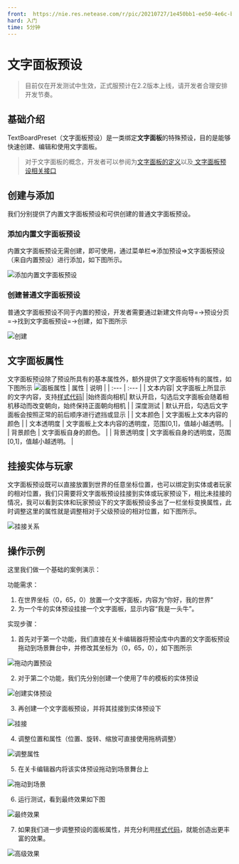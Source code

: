 ```yaml
---
front: 	https://nie.res.netease.com/r/pic/20210727/1e450bb1-ee50-4e6c-b614-7fbd6a00b4e7.png
hard: 入门
time: 5分钟
---
```




# 文字面板预设

> 目前仅在开发测试中生效，正式服预计在2.2版本上线，请开发者合理安排开发节奏。

## 基础介绍

TextBoardPreset（文字面板预设）是一类绑定**文字面板**的特殊预设，目的是能够快速创建、编辑和使用文字面板。

> 对于文字面板的概念，开发者可以参阅为[文字面板的定义](../../../20-玩法开发/10-基本概念/1-我的世界基础概念.md#文字面板)以及<a href="../../../../mcdocs/3-PresetAPI/预设对象/预设/文字面板对象TextboardObject.html" rel="noopenner"> 文字面板预设相关接口 </a>

## 创建与添加
我们分别提供了内置文字面板预设和可供创建的普通文字面板预设。

### 添加内置文字面板预设
内置文字面板预设无需创建，即可使用，通过菜单栏=>添加预设=>文字面板预设（来自内置预设）进行添加，如下图所示。

![添加内置文字面板预设](./images/addtextboard.png)

### 创建普通文字面板预设

普通文字面板预设不同于内置的预设，开发者需要通过新建文件向导=→预设分页=→找到文字面板预设=→创建，如下图所示

![创建](./images/createtextboard.png)

## 文字面板属性
文字面板预设除了预设所具有的基本属性外，额外提供了文字面板特有的属性，如下图所示
![面板属性](./images/textboardattr.png)
| 属性 | 说明 |
| :--- | :--- |
| 文本内容| 文字面板上所显示的文字内容，支持[样式代码](https://minecraft-zh.gamepedia.com/%E6%A0%B7%E5%BC%8F%E4%BB%A3%E7%A0%81)|
|始终面向相机| 默认开启，勾选后文字面板会随着相机移动而改变朝向，始终保持正面朝向相机 |
| 深度测试 | 默认开启，勾选后文字面板会按照正常的前后顺序进行遮挡或显示 |
| 文本颜色 | 文字面板上文本内容的颜色 |
| 文本透明度 | 文字面板上文本内容的透明度，范围[0,1]，值越小越透明。 |
| 背景颜色 | 文字面板自身的颜色。 |
| 背景透明度 | 文字面板自身的透明度，范围[0,1]，值越小越透明。 |


## 挂接实体与玩家
文字面板预设既可以直接放置到世界的任意坐标位置，也可以绑定到实体或者玩家的相对位置，我们只需要将文字面板预设挂接到实体或玩家预设下，相比未挂接的情况，我可以看到实体和玩家预设下的文字面板预设多出了一栏坐标变换属性，此时调整这里的属性就是调整相对于父级预设的相对位置，如下图所示。

![挂接关系](./images/textboardattached.png)

## 操作示例
这里我们做一个基础的案例演示：

功能需求：
1. 在世界坐标（0，65，0）放置一个文字面板，内容为“你好，我的世界”
2. 为一个牛的实体预设挂接一个文字面板，显示内容“我是一头牛”。
   

实现步骤：
1. 首先对于第一个功能，我们直接在关卡编辑器将预设库中内置的文字面板预设拖动到场景舞台中，并修改其坐标为（0，65，0），如下图所示
   

![拖动内置预设](./images/textboard_1.gif)

2. 对于第二个功能，我们先分别创建一个使用了牛的模板的实体预设
   

![创建实体预设](./images/textboard_2.gif)

3. 再创建一个文字面板预设，并将其挂接到实体预设下
   

![挂接](./images/textboard_3.gif)

4. 调整位置和属性（位置、旋转、缩放可直接使用拖柄调整）
   

 ![调整属性](./images/textboard_4.gif)

5. 在关卡编辑器内将该实体预设拖动到场景舞台上
   

![拖动到场景](./images/textboard_5.gif)

6. 运行测试，看到最终效果如下图

![最终效果](./images/textboard-6.png)

7.  如果我们进一步调整预设的面板属性，并充分利用[样式代码](https://minecraft-zh.gamepedia.com/%E6%A0%B7%E5%BC%8F%E4%BB%A3%E7%A0%81)，就能创造出更丰富的效果。
   
   ![高级效果](./images/textboard-7.png)